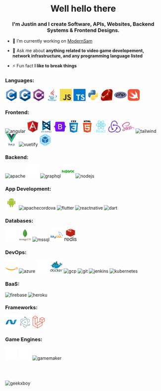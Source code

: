 <h1 align="center">Well hello there</h1>
<h3 align="center">I'm Justin and I create Software, APIs, Websites, Backend Systems & Frontend Designs.</h3>

- 🔭 I’m currently working on [ModernSam](https://modernsam.com/)

- 💬 Ask me about **anything related to video game developement, network infrastructure, and any programming language listed**

- ⚡ Fun fact **I like to break things**

<div class="">
	<h3 align="left">Languages:</h3>
	<p align="left">
		<img src="https://raw.githubusercontent.com/devicons/devicon/master/icons/c/c-original.svg" alt="c" width="40" height="40" />
		<img src="https://raw.githubusercontent.com/devicons/devicon/master/icons/cplusplus/cplusplus-original.svg" alt="cplusplus" width="40" height="40" />
		<img src="https://raw.githubusercontent.com/devicons/devicon/master/icons/csharp/csharp-original.svg" alt="csharp" width="40" height="40" />
		<img src="https://raw.githubusercontent.com/devicons/devicon/master/icons/java/java-original.svg" alt="java" width="40" height="40" />
		<img src="https://raw.githubusercontent.com/devicons/devicon/master/icons/javascript/javascript-original.svg" alt="javascript" width="40" height="40" />
		<img src="https://raw.githubusercontent.com/devicons/devicon/master/icons/typescript/typescript-original.svg" alt="typescript" width="40" height="40" />
		<img src="https://raw.githubusercontent.com/devicons/devicon/master/icons/python/python-original.svg" alt="python" width="40" height="40" />
		<img src="https://raw.githubusercontent.com/devicons/devicon/master/icons/ruby/ruby-original.svg" alt="ruby" width="40" height="40" />
		<img src="https://raw.githubusercontent.com/devicons/devicon/master/icons/php/php-original.svg" alt="php" width="40" height="40" />
		<img src="https://raw.githubusercontent.com/devicons/devicon/master/icons/swift/swift-original.svg" alt="swift" width="40" height="40" />
	</p>
</div>

<div class="">
	<h3 align="left">Frontend:</h3>
	<p align="left">
		<img src="https://angular.io/assets/images/logos/angular/angular.svg" alt="angular" width="40" height="40" />
		<img src="https://raw.githubusercontent.com/devicons/devicon/master/icons/angularjs/angularjs-original.svg" alt="angularjs" width="40" height="40" />
		<img src="https://raw.githubusercontent.com/devicons/devicon/master/icons/backbonejs/backbonejs-original-wordmark.svg" alt="backbonejs" width="40" height="40" />
		<img src="https://raw.githubusercontent.com/devicons/devicon/master/icons/bootstrap/bootstrap-original.svg" alt="bootstrap" width="40" height="40" />
		<img src="https://raw.githubusercontent.com/devicons/devicon/master/icons/css3/css3-original-wordmark.svg" alt="css3" width="40" height="40" />
		<img src="https://raw.githubusercontent.com/devicons/devicon/master/icons/html5/html5-original-wordmark.svg" alt="html5" width="40" height="40" />
		<img src="https://raw.githubusercontent.com/devicons/devicon/master/icons/react/react-original-wordmark.svg" alt="react" width="40" height="40" />
		<img src="https://raw.githubusercontent.com/devicons/devicon/master/icons/redux/redux-original.svg" alt="redux" width="40" height="40" />
		<img src="https://raw.githubusercontent.com/devicons/devicon/master/icons/sass/sass-original.svg" alt="sass" width="40" height="40" />
		<img src="https://www.vectorlogo.zone/logos/tailwindcss/tailwindcss-icon.svg" alt="tailwind" width="40" height="40" />
		<img src="https://raw.githubusercontent.com/devicons/devicon/master/icons/vuejs/vuejs-original-wordmark.svg" alt="vuejs" width="40" height="40" />
		<img src="https://bestofjs.org/logos/vuetify.svg" alt="vuetify" width="40" height="40" />
		<img src="https://raw.githubusercontent.com/devicons/devicon/d00d0969292a6569d45b06d3f350f463a0107b0d/icons/webpack/webpack-original.svg" alt="webpack" width="40" height="40" />
	</p>
</div>

<div class="">
	<h3 align="left">Backend:</h3>
	<p align="left">
		<img src="https://cdn.jsdelivr.net/gh/devicons/devicon@latest/icons/apache/apache-original.svg" alt="apache" width="40" height="40" />
		<img src="https://raw.githubusercontent.com/Geekxboy/Geekxboy/main/icons/express-original.svg" alt="express" width="40" height="40" />
		<img src="https://www.vectorlogo.zone/logos/graphql/graphql-icon.svg" alt="graphql" width="40" height="40" />
		<img src="https://raw.githubusercontent.com/devicons/devicon/master/icons/nginx/nginx-original.svg" alt="nginx" width="40" height="40" />
		<img src="https://cdn.jsdelivr.net/gh/devicons/devicon@latest/icons/nodejs/nodejs-plain-wordmark.svg" alt="nodejs" width="40" height="40" />
	</p>
</div>

<div class="">
	<h3 align="left">App Development:</h3>
	<p align="left">
		<img src="https://raw.githubusercontent.com/devicons/devicon/master/icons/android/android-original-wordmark.svg" alt="android" width="40" height="40" />
		<img src="https://www.vectorlogo.zone/logos/apache_cordova/apache_cordova-icon.svg" alt="apachecordova" width="40" height="40" />
		<img src="https://www.vectorlogo.zone/logos/flutterio/flutterio-icon.svg" alt="flutter" width="40" height="40" />
		<img src="https://reactnative.dev/img/header_logo.svg" alt="reactnative" width="40" height="40" />
		<img src="https://www.vectorlogo.zone/logos/dartlang/dartlang-icon.svg" alt="dart" width="40" height="40" />
	</p>
</div>

<div class="">
	<h3 align="left">Databases:</h3>
	<p align="left">
		<img src="https://raw.githubusercontent.com/Geekxboy/Geekxboy/main/icons/mariadb-original.svg" alt="mariadb" width="40" height="40" />
		<img src="https://raw.githubusercontent.com/devicons/devicon/master/icons/mongodb/mongodb-original-wordmark.svg" alt="mongodb" width="40" height="40" />
		<img src="https://www.svgrepo.com/show/303229/microsoft-sql-server-logo.svg" alt="mssql" width="40" height="40" />
		<img src="https://raw.githubusercontent.com/devicons/devicon/master/icons/mysql/mysql-original-wordmark.svg" alt="mysql" width="40" height="40" />
		<img src="https://raw.githubusercontent.com/devicons/devicon/master/icons/redis/redis-original-wordmark.svg" alt="redis" width="40" height="40" />
	</p>
</div>

<div class="">
	<h3 align="left">DevOps:</h3>
	<p align="left">
		<img src="https://raw.githubusercontent.com/Geekxboy/Geekxboy/main/icons/amazonwebservices-original-wordmark.svg" alt="aws" width="40" height="40" />
		<img src="https://www.vectorlogo.zone/logos/microsoft_azure/microsoft_azure-icon.svg" alt="azure" width="40" height="40" />
		<img src="https://raw.githubusercontent.com/Geekxboy/Geekxboy/main/icons/circleci-plain.svg" alt="circleci" width="40" height="40" />
		<img src="https://raw.githubusercontent.com/devicons/devicon/master/icons/docker/docker-original-wordmark.svg" alt="docker" width="40" height="40" />
		<img src="https://www.vectorlogo.zone/logos/google_cloud/google_cloud-icon.svg" alt="gcp" width="40" height="40" />
		<img src="https://www.vectorlogo.zone/logos/git-scm/git-scm-icon.svg" alt="git" width="40" height="40" />
		<img src="https://www.vectorlogo.zone/logos/jenkins/jenkins-icon.svg" alt="jenkins" width="40" height="40" />
		<img src="https://www.vectorlogo.zone/logos/kubernetes/kubernetes-icon.svg" alt="kubernetes" width="40" height="40" />
	</p>
</div>

<div class="">
	<h3 align="left">BaaS:</h3>
	<p align="left">
		<img src="https://www.vectorlogo.zone/logos/firebase/firebase-icon.svg" alt="firebase" width="40" height="40" />
		<img src="https://www.vectorlogo.zone/logos/heroku/heroku-icon.svg" alt="heroku" width="40" height="40" />
	</p>
</div>

<div class="">
	<h3 align="left">Frameworks:</h3>
	<p align="left">
		<img src="https://raw.githubusercontent.com/devicons/devicon/master/icons/dot-net/dot-net-original.svg" alt="dotnet" width="40" height="40" />
		<img src="https://raw.githubusercontent.com/devicons/devicon/master/icons/electron/electron-original.svg" alt="electron" width="40" height="40" />
		<img src="https://raw.githubusercontent.com/devicons/devicon/master/icons/laravel/laravel-original.svg" alt="laravel" width="40" height="40" />
	</p>
</div>

<div class="">
	<h3 align="left">Game Engines:</h3>
	<p align="left">
		<img src="https://raw.githubusercontent.com/Geekxboy/Geekxboy/main/icons/unity-plain.svg" alt="unity" width="40" height="40" />
		<img src="https://raw.githubusercontent.com/Geekxboy/Geekxboy/main/icons/unrealengine-original.svg" alt="unreal" width="40" height="40" />
		<img src="https://github.com/PapirusDevelopmentTeam/papirus-icon-theme/blob/master/Papirus/64x64/apps/GameMakerStudio2.svg" alt="gamemaker" width="40" height="40" />
	</p>
</div>

<br/><br/>

<p>
	<img align="center" src="https://github-readme-streak-stats.herokuapp.com/?user=geekxboy&theme=dark" alt="geekxboy" />
</p>
